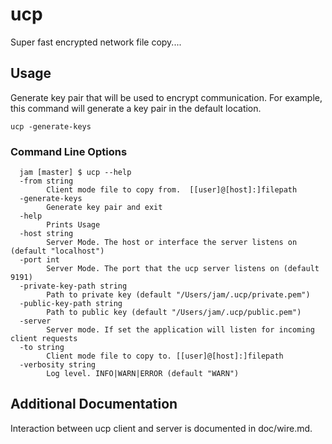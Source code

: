 # ucp
Super fast encrypted network file copy....

## Usage

Generate key pair that will be used to encrypt communication. For example, this command will generate a key pair in the default location.  
```
ucp -generate-keys
```

### Command Line Options

```
  jam [master] $ ucp --help
  -from string
        Client mode file to copy from.  [[user]@[host]:]filepath
  -generate-keys
        Generate key pair and exit
  -help
        Prints Usage
  -host string
        Server Mode. The host or interface the server listens on (default "localhost")
  -port int
        Server Mode. The port that the ucp server listens on (default 9191)
  -private-key-path string
        Path to private key (default "/Users/jam/.ucp/private.pem")
  -public-key-path string
        Path to public key (default "/Users/jam/.ucp/public.pem")
  -server
        Server mode. If set the application will listen for incoming client requests
  -to string
        Client mode file to copy to. [[user]@[host]:]filepath
  -verbosity string
        Log level. INFO|WARN|ERROR (default "WARN")
```

## Additional Documentation

Interaction between ucp client and server is documented in doc/wire.md.  
